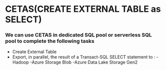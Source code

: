 # CETAS(CREATE EXTERNAL TABLE as SELECT)

### We can use CETAS in dedicated SQL pool or serverless SQL pool to complete the following tasks
- Create External Table
- Export, in parallel, the result of a Transact-SQL SELECT statement to :
   -Hadoop
   -Azure Storage Blob
   -Azure Data Lake Storage Gen2
